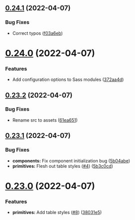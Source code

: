 ## [0.24.1](https://github.com/jacecotton/tcds/compare/v0.24.0...v0.24.1) (2022-04-07)


### Bug Fixes

* Correct typos ([f03a6eb](https://github.com/jacecotton/tcds/commit/f03a6ebd7cb779756e6079219f12292bc96776f0))



# [0.24.0](https://github.com/jacecotton/tcds/compare/v0.23.2...v0.24.0) (2022-04-07)


### Features

* Add configuration options to Sass modules ([372aa4d](https://github.com/jacecotton/tcds/commit/372aa4d97562bf9af729677aa86de5a236373131))



## [0.23.2](https://github.com/jacecotton/tcds/compare/v0.23.1...v0.23.2) (2022-04-07)


### Bug Fixes

* Rename src to assets ([61ea651](https://github.com/jacecotton/tcds/commit/61ea651a6d07ce4951d91f2a362fe1b17ecd8db4))



## [0.23.1](https://github.com/jacecotton/tcds/compare/v0.23.0...v0.23.1) (2022-04-07)


### Bug Fixes

* **components:** Fix component initialization bug ([5b04abe](https://github.com/jacecotton/tcds/commit/5b04abe03584a9e34410636971f0e1f7417f50c9))
* **primitives:** Flesh out table styles ([#4](https://github.com/jacecotton/tcds/issues/4)) ([5b3c0cd](https://github.com/jacecotton/tcds/commit/5b3c0cd9aed3c1c2d368275b3952eaf5c21bd8ed))



# [0.23.0](https://github.com/jacecotton/tcds/compare/v0.22.3...v0.23.0) (2022-04-07)


### Features

* **primitives:** Add table styles ([#8](https://github.com/jacecotton/tcds/issues/8)) ([38031e5](https://github.com/jacecotton/tcds/commit/38031e5a78c6f8240bfa3a90b3504872a5fddecc))



